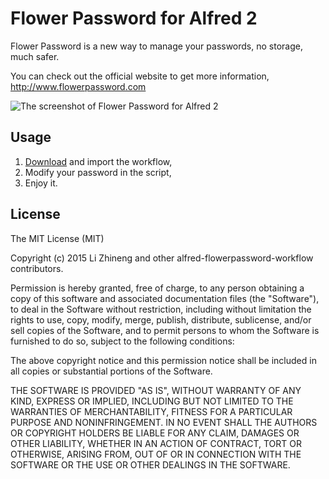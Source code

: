 # Flower Password for Alfred 2

Flower Password is a new way to manage your passwords, no storage, much safer.

You can check out the official website to get more information,
http://www.flowerpassword.com

![The screenshot of Flower Password for Alfred 2](https://cloud.githubusercontent.com/assets/2339485/9939800/cc9456e2-5d9e-11e5-87d2-26153d249e3a.png)
 
## Usage
1. [Download](https://drive.google.com/file/d/0B_0CUoIGswVjZjk5N1lDcGJhNlU/view?usp=sharing) and import the workflow,
2. Modify your password in the script,
3. Enjoy it.

## License

The MIT License (MIT)

Copyright (c) 2015 Li Zhineng and other alfred-flowerpassword-workflow
contributors.

Permission is hereby granted, free of charge, to any person obtaining a copy
of this software and associated documentation files (the "Software"), to deal
in the Software without restriction, including without limitation the rights
to use, copy, modify, merge, publish, distribute, sublicense, and/or sell
copies of the Software, and to permit persons to whom the Software is
furnished to do so, subject to the following conditions:

The above copyright notice and this permission notice shall be included in
all copies or substantial portions of the Software.

THE SOFTWARE IS PROVIDED "AS IS", WITHOUT WARRANTY OF ANY KIND, EXPRESS OR
IMPLIED, INCLUDING BUT NOT LIMITED TO THE WARRANTIES OF MERCHANTABILITY,
FITNESS FOR A PARTICULAR PURPOSE AND NONINFRINGEMENT. IN NO EVENT SHALL THE
AUTHORS OR COPYRIGHT HOLDERS BE LIABLE FOR ANY CLAIM, DAMAGES OR OTHER
LIABILITY, WHETHER IN AN ACTION OF CONTRACT, TORT OR OTHERWISE, ARISING FROM,
OUT OF OR IN CONNECTION WITH THE SOFTWARE OR THE USE OR OTHER DEALINGS IN
THE SOFTWARE.
